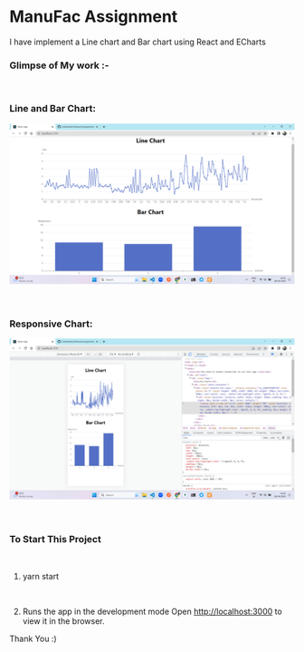 # ManuFac Assignment

I have implement a Line chart and Bar chart using React and ECharts 


### Glimpse of My work :-

<br>



### Line and Bar Chart:

![Line](https://github.com/lokeshahire/ManufacAssignment/blob/master/src/images/Line%20And%20Bar%20Chart.png?raw=true)
<br>
<br>
<br>

### Responsive Chart:

![Responsive](https://github.com/lokeshahire/ManufacAssignment/blob/master/src/images/Responsive.png?raw=true)
<br>
<br>
<br>




### To Start This Project 

<br>

1. yarn start
<br>

2. Runs the app in the development mode
Open [http://localhost:3000](http://localhost:3000) to view it in the browser.


Thank You :)
